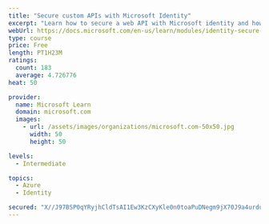 ```yaml
---
title: "Secure custom APIs with Microsoft Identity"
excerpt: "Learn how to secure a web API with Microsoft identity and how to call it from another application."
webUrl: https://docs.microsoft.com/en-us/learn/modules/identity-secure-custom-api/
type: course
price: Free
length: PT1H23M
ratings:
  count: 183
  average: 4.726776
heat: 50

provider:
  name: Microsoft Learn
  domain: microsoft.com
  images:
    - url: /assets/images/organizations/microsoft.com-50x50.jpg
      width: 50
      height: 50

levels:
  - Intermediate

topics:
  - Azure
  - Identity

secured: "X//J97BSP0qYRyjhCldTsAI1Ew3KzCXyKle0n0toaPuDNegm9jX70J9a4urduoflTM1eI3Lq4IZ/C6ABP39nem5OzEh3KAkqGaQ+sv9xB/iCYwY1Uov9IXUMuGPgVMEb2D5TeLAp/bkGE8NhYw/0WU6cXFE9cG3vYIQQjWwqxILYkwj+fmfCr8pUc+61unLEqsFm9f6tchuaK+NM4FnVnHWiKzrA6WaD1nzAD5p/LZsKt0KXruMTxuQK09/ahkdU7GvqFeWyybnvC2mMrsWsa0TrsiuUxA68Zh/vVbQH+tfvl7zTsBEwwM22+bb1zwF7HCXFWgfWvQ24zpKH5uS5kXTCUPz05shnEdkKQKXSm1UdIE5HlOO4UfOp6LKSru3XSYgMqy7xVB/Gzyl3o3PDUD8ifqsNOX1pun4wXfnRcA8=;dCJXP2ZuE1NZDe3adNm7KA=="
---
```


